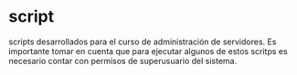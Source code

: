 # script
scripts desarrollados para el curso de administración de servidores.
Es importante tomar en cuenta que para ejecutar algunos de estos scritps es necesario contar con permisos de superusuario del sistema.
